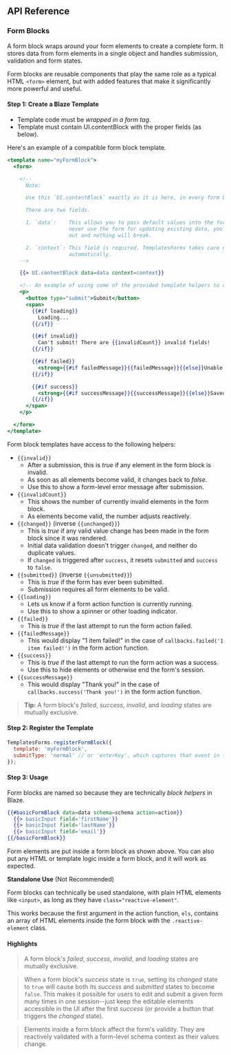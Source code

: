 ## API Reference

### Form Blocks

A form block wraps around your form elements to create a complete form. It stores data from form elements in a single object and handles submission, validation and form states. 

Form blocks are reusable components that play the same role as a typical HTML
`<form>` element, but with added features that make it significantly more powerful and useful.

#### Step 1: Create a Blaze Template

* Template code must be *wrapped in a form tag*.
* Template must contain UI.contentBlock with the proper fields (as below).

Here's an example of a compatible form block template.

```handlebars
<template name="myFormBlock">
  <form>

    <!--
      Note:

      Use this `UI.contentBlock` exactly as it is here, in every form block template.

      There are two fields.

      1. `data`:    This allows you to pass default values into the form. If you'll
                    never use the form for updating existing data, you can leave it
                    out and nothing will break.

      2. `context`: This field is required. TemplatesForms takes care of its value
                    automatically.
    -->

    {{> UI.contentBlock data=data context=context}}

    <!-- An example of using some of the provided template helpers to control workflow -->
    <p>
      <button type="submit">Submit</button>
      <span>
        {{#if loading}}
          Loading...
        {{/if}}

        {{#if invalid}}
          Can't submit! There are {{invalidCount}} invalid fields!
        {{/if}}

        {{#if failed}}
          <strong>{{#if failedMessage}}{{failedMessage}}{{else}}Unable to submit the form.{{/if}}</strong>
        {{/if}}

        {{#if success}}
          <strong>{{#if successMessage}}{{successMessage}}{{else}}Saved!{{/if}}</strong>
        {{/if}}
      </span>
    </p>

  </form>
</template>
```

Form block templates have access to the following helpers:

* `{{invalid}}`
  * After a submission, this is *true* if any element in the form block is invalid.
  * As soon as all elements become valid, it changes back to *false*.
  * Use this to show a form-level error message after submission.
* `{{invalidCount}}`
  * This shows the number of currently invalid elements in the form block.
  * As elements become valid, the number adjusts reactively.
* `{{changed}}` (inverse `{{unchanged}}`)
  * This is *true* if any valid value change has been made in the form block since it was rendered.
  * Initial data validation doesn't trigger `changed`, and neither do duplicate values.
  * If `changed` is triggered after `success`, it resets `submitted` and `success` to `false`.
* `{{submitted}}` (inverse `{{unsubmitted}}`)
  * This is *true* if the form has ever been submitted.
  * Submission requires all form elements to be valid.
* `{{loading}}`
  * Lets us know if a form action function is currently running.
  * Use this to show a spinner or other loading indicator.
* `{{failed}}`
  * This is *true* if the last attempt to run the form action failed.
* `{{failedMessage}}`
  * This would display "1 item failed!" in the case of `callbacks.failed('1 item failed!')` in the form action function.
* `{{success}}`
  * This is *true* if the last attempt to run the form action was a success.
  * Use this to hide elements or otherwise end the form's session.
* `{{successMessage}}`
  * This would display "Thank you!" in the case of `callbacks.success('Thank you!')` in the form action function.

>**Tip:** A form block's *failed*, *success*, *invalid*, and *loading* states are mutually exclusive.

#### Step 2: Register the Template

```javascript
TemplatesForms.registerFormBlock({
  template: 'myFormBlock',
  submitType: 'normal' // or 'enterKey', which captures that event in the form
});
```

#### Step 3: Usage

Form blocks are named so because they are technically *block helpers* in Blaze.

```handlebars
{{#basicFormBlock data=data schema=schema action=action}}
  {{> basicInput field='firstName'}}
  {{> basicInput field='lastName'}}
  {{> basicInput field='email'}}
{{/basicFormBlock}}
```

Form elements are put inside a form block as shown above. You can also put any HTML or template
logic inside a form block, and it will work as expected.

**Standalone Use** (Not Recommended)

Form blocks can technically be used standalone, with plain HTML elements like `<input>`, as
long as they have `class="reactive-element"`.

This works because the first argument in the action function, `els`, contains an array of
HTML elements inside the form block with the `.reactive-element` class.

#### Highlights

> A form block's *failed*, *success*, *invalid*, and *loading* states are mutually exclusive.

> When a form block's *success* state is `true`, setting its *changed* state to `true` will cause
both its *success* and *submitted* states to become `false`. This makes it possible for users to
edit and submit a given form many times in one session--just keep the editable elements
accessible in the UI after the first *success* (or provide a button that triggers the *changed* state).

> Elements inside a form block affect the form's validity. They are reactively
validated with a form-level schema context as their values change. 
